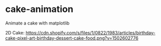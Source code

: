 # cake-animation
Animate a cake with matplotlib

2D Cake:
https://cdn.shopify.com/s/files/1/0822/1983/articles/birthday-cake-pixel-art-birthday-dessert-cake-food.png?v=1502602776
